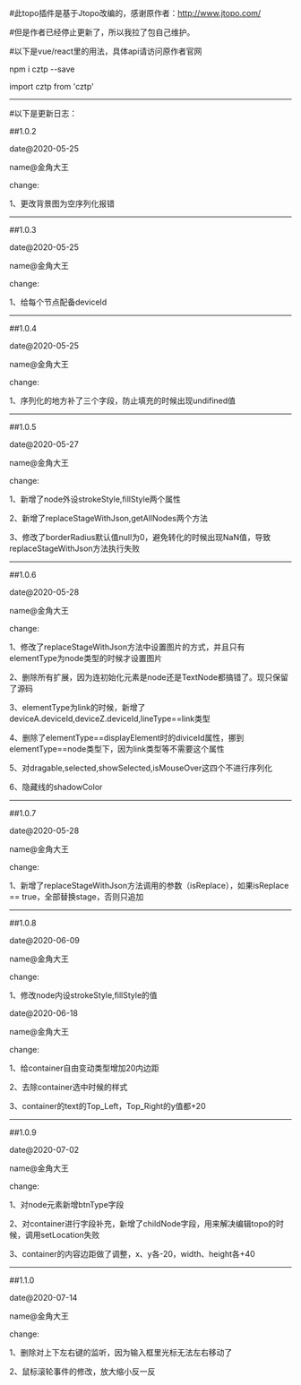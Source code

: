#此topo插件是基于Jtopo改编的，感谢原作者：http://www.jtopo.com/

#但是作者已经停止更新了，所以我拉了包自己维护。

#以下是vue/react里的用法，具体api请访问原作者官网

npm i cztp --save

import cztp from 'cztp'

-------------------------

#以下是更新日志：

##1.0.2

date@2020-05-25

name@金角大王

change:

1、更改背景图为空序列化报错

-------------------------

##1.0.3

date@2020-05-25

name@金角大王

change:

1、给每个节点配备deviceId

-------------------------

##1.0.4

date@2020-05-25

name@金角大王

change:

1、序列化的地方补了三个字段，防止填充的时候出现undifined值

-------------------------

##1.0.5

date@2020-05-27

name@金角大王

change:

1、新增了node外设strokeStyle,fillStyle两个属性

2、新增了replaceStageWithJson,getAllNodes两个方法

3、修改了borderRadius默认值null为0，避免转化的时候出现NaN值，导致replaceStageWithJson方法执行失败

-------------------------

##1.0.6

date@2020-05-28

name@金角大王

change:

1、修改了replaceStageWithJson方法中设置图片的方式，并且只有elementType为node类型的时候才设置图片

2、删除所有扩展，因为连初始化元素是node还是TextNode都搞错了。现只保留了源码

3、elementType为link的时候，新增了deviceA.deviceId,deviceZ.deviceId,lineType==link类型

4、删除了elementType==displayElement时的diviceId属性，挪到elementType==node类型下，因为link类型等不需要这个属性

5、对dragable,selected,showSelected,isMouseOver这四个不进行序列化

6、隐藏线的shadowColor

-------------------------

##1.0.7

date@2020-05-28

name@金角大王

change:

1、新增了replaceStageWithJson方法调用的参数（isReplace），如果isReplace == true，全部替换stage，否则只追加

-------------------------

##1.0.8

date@2020-06-09

name@金角大王

change:

1、修改node内设strokeStyle,fillStyle的值

date@2020-06-18

name@金角大王

change:

1、给container自由变动类型增加20内边距

2、去除container选中时候的样式

3、container的text的Top_Left，Top_Right的y值都+20

-------------------------

##1.0.9

date@2020-07-02

name@金角大王

change:

1、对node元素新增btnType字段

2、对container进行字段补充，新增了childNode字段，用来解决编辑topo的时候，调用setLocation失败

3、container的内容边距做了调整，x、y各-20，width、height各+40


-------------------------

##1.1.0

date@2020-07-14

name@金角大王

change:

1、删除对上下左右键的监听，因为输入框里光标无法左右移动了

2、鼠标滚轮事件的修改，放大缩小反一反




